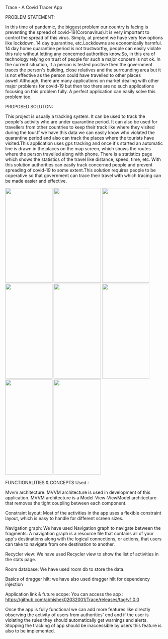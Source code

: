 Trace - A Covid Tracer App

PROBLEM STATEMENT:

In this time of pandemic, the biggest problem our country is facing is preventing the spread of covid-19(Coronavirus).It is very important to control the spread of this virus. Simply, at present we have very few options like lockdown, 14 day quarantine, etc.Lockdowns are economically harmful. 14 day home quarantine period is not trustworthy, people can easily violate this rule without letting any concerned authorities know.So, in this era of technology relying on trust of people for such a major concern is not ok. In the current situation, if a person is tested positive then the government traces the person's building, close relatives and the surrounding area but it is not effective as the person could have travelled to other places aswell.Although, there are many applications on market dealing with other major problems for covid-19 but then too there are no such applications focusing on this problem fully. A perfect application can easily solve this problem too.

PROPOSED SOLUTON:

This project is usually a tracking system. It can be used to track the people's activity who are under quarantine period. It can also be used for travellers from other countries to keep their track like where they visited during the tour.If we have this data we can easily know who violated the quarantine period and also can track the places where the tourists have visited.This application uses gps tracking and once it's started an automatic line is drawn in the places on the map screen, which shows the routes where the person travelled along with phone. There is a statistics page which shows the statistics of the travel like distance, speed, time, etc. With this solution authorities can easily track concerned people and prevent spreading of covid-19 to some extent.This solution requires people to be coperative so that government can trace their travel with which tracing can be made easier and effective.

<img src="https://user-images.githubusercontent.com/74093122/148576058-3f7f6ed1-5c6a-493c-bde8-f9daf8dad56d.jpeg" width="150" height="300"> <img src="https://user-images.githubusercontent.com/74093122/148576132-e60ca68f-5a37-4ebd-a8b0-6bb65c286a21.jpeg" width="150" height="300"> <img src="https://user-images.githubusercontent.com/74093122/148576150-4480d3e9-41c6-4fc0-8257-4357c8234a37.jpeg" width="150" height="300"> <img src="https://user-images.githubusercontent.com/74093122/148576163-1ea351b8-7b6a-4816-9e11-b40928c179a0.jpeg" width="150" height="300">
<img src="https://user-images.githubusercontent.com/74093122/148576179-8bbe2a90-bb96-43e9-a0ef-41d4338f6324.jpeg" width="150" height="300"> <img src="https://user-images.githubusercontent.com/74093122/148576190-f4940e94-2a3e-493c-aab1-2d030c12f920.jpeg" width="150" height="300"> <img src="https://user-images.githubusercontent.com/74093122/148576202-8504d03c-f3f3-4704-8367-2c8fed99094b.jpeg" width="150" height="300"> <img src="https://user-images.githubusercontent.com/74093122/148576213-5a907891-00cb-4c71-901d-6398af9c9fed.jpeg" width="150" height="300">


FUNCTIONALITIES & CONCEPTS Used :

Mvvm architecture: MVVM architecture is used in development of this application. MVVM architecture is a Model-View-ViewModel architecture that removes the tight coupling between each component.

Constraint layout: Most of the activities in the app uses a flexible constraint layout, which is easy to handle for different screen sizes.

Navigation graph: We have used Navigation graph to navigate between the fragments. A navigation graph is a resource file that contains all of your app's destinations along with the logical connections, or actions, that users can take to navigate from one destination to another.

Recycler view: We have used Recycler view to show the list of activities in the stats page. 

Room database: We have used room db to store the data.

Basics of dragger hilt: we have also used dragger hilt for dependency injection

Application link & future scope:
You can access the app : https://github.com/abhishek02032001/Trace/releases/tag/v1.0.0

Once the app is fully functional we can add more features like directly observing the activity of users from authorities' end and if the user is violating the rules they should automatically get warnings and alerts. Stopping the tracking of app should be inaccessible by users this feature is also to be implemented.
